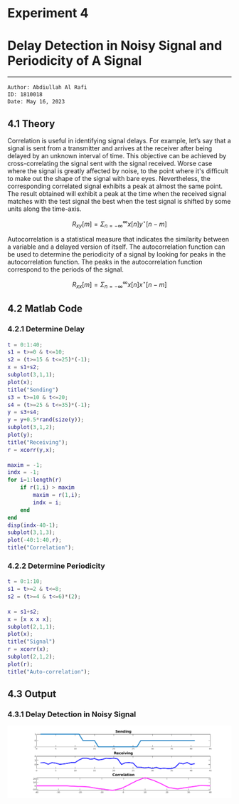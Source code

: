 # Experiment 4
# Delay Detection in Noisy Signal and Periodicity of A Signal
***
```
Author: Abdiullah Al Rafi
ID: 1810018
Date: May 16, 2023
```
## 4.1 Theory
Correlation is useful in identifying signal delays. For example, let’s say that a signal is sent from a transmitter and arrives at the receiver after being delayed by an unknown interval of time. This objective can be achieved by cross-correlating the signal sent with the signal received.  Worse case where the signal is greatly affected by noise, to the point where it's difficult to make out the shape of the signal with bare eyes. Nevertheless, the corresponding correlated signal exhibits a peak at almost the same point. The result obtained will exhibit a peak at the time when the received signal matches with the test signal the best when the test signal is shifted by some units along the time-axis.

$$R_{xy}[m]=\Sigma_{n=-\infty} ^ {\infty} x[n]y^\star [n-m]$$

Autocorrelation is a statistical measure that indicates the similarity between a variable and a delayed version of itself. The autocorrelation function can be used to determine the periodicity of a signal by looking for peaks in the autocorrelation function. The peaks in the autocorrelation function correspond to the periods of the signal.

$$R_{xx}[m]=\Sigma_{n=-\infty} ^ {\infty} x[n]x^\star [n-m]$$

## 4.2 Matlab Code
### 4.2.1 Determine Delay
```matlab
t = 0:1:40;
s1 = t>=0 & t<=10;
s2 = (t>=15 & t<=25)*(-1);
x = s1+s2;
subplot(3,1,1);
plot(x);
title("Sending")
s3 = t>=10 & t<=20;
s4 = (t>=25 & t<=35)*(-1);
y = s3+s4;
y = y+0.5*rand(size(y));
subplot(3,1,2);
plot(y);
title("Receiving");
r = xcorr(y,x);

maxim = -1;
indx = -1;
for i=1:length(r)
    if r(1,i) > maxim
        maxim = r(1,i);
        indx = i;
    end
end
disp(indx-40-1);
subplot(3,1,3);
plot(-40:1:40,r);
title("Correlation");
```
### 4.2.2 Determine Periodicity
```matlab
t = 0:1:10;
s1 = t>=2 & t<=8;
s2 = (t>=4 & t<=6)*(2);

x = s1+s2;
x = [x x x x];
subplot(2,1,1);
plot(x);
title("Signal")
r = xcorr(x);
subplot(2,1,2);
plot(r);
title("Auto-correlation");
```
## 4.3 Output
### 4.3.1 Delay Detection in Noisy Signal
![Figure Delay Detection in Noisy Signal](Noisy.png "Figure Delay Detection in Noisy Signal")

